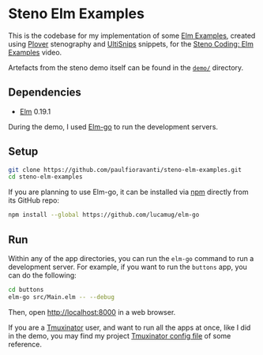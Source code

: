 # Steno Elm Examples

This is the codebase for my implementation of some [Elm Examples][], created
using [Plover][] stenography and [UltiSnips][] snippets,
for the [Steno Coding: Elm Examples][] video.

Artefacts from the steno demo itself can be found in the [`demo/`][] directory.

## Dependencies

- [Elm][] 0.19.1

During the demo, I used [Elm-go][] to run the development servers.

## Setup

```sh
git clone https://github.com/paulfioravanti/steno-elm-examples.git
cd steno-elm-examples
```

If you are planning to use Elm-go, it can be installed via [npm][] directly from
its GitHub repo:

```sh
npm install --global https://github.com/lucamug/elm-go
```

## Run

Within any of the app directories, you can run the `elm-go` command to run a
development server. For example, if you want to run the `buttons` app, you can
do the following:

```sh
cd buttons
elm-go src/Main.elm -- --debug
```

Then, open <http://localhost:8000> in a web browser.

If you are a [Tmuxinator][] user, and want to run all the apps at once, like I
did in the demo, you may find my project [Tmuxinator config file][] of some
reference.

[`demo/`]: ./demo
[Elm]: https://elm-lang.org/
[Elm Examples]: https://elm-lang.org/examples
[Elm-go]: https://github.com/lucamug/elm-go
[npm]: https://www.npmjs.com/
[Plover]: http://www.openstenoproject.org/
[Steno Coding: Elm Examples]: https://www.youtube.com/watch?v=BNvpZ6wmkU4
[Tmuxinator]: https://github.com/tmuxinator/tmuxinator
[Tmuxinator config file]: https://github.com/paulfioravanti/dotfiles/blob/0a275b8bf8754958c9fd8fda7ae61735138d29fb/tmuxinator/elm-examples.yml
[UltiSnips]: https://github.com/SirVer/ultisnips
